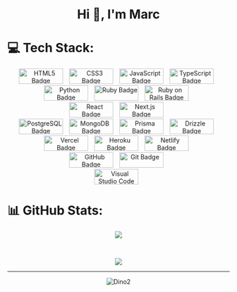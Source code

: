<h1 align="center">Hi 👋, I'm Marc</h1>



# 💻 Tech Stack:
<div align="center">
  <img src="https://img.shields.io/badge/HTML5-E34F26?logo=html5&logoColor=fff&style=flat-square" alt="HTML5 Badge" style="display: inline-block; margin-right: 10px; width: 100px; height: 35px;">
  <img src="https://img.shields.io/badge/CSS3-1572B6?logo=css3&logoColor=fff&style=flat-square" alt="CSS3 Badge" style="display: inline-block; margin-right: 10px; width: 100px; height: 35px;">
  <img src="https://img.shields.io/badge/JavaScript-F7DF1E?logo=javascript&logoColor=000&style=flat-square" alt="JavaScript Badge" style="display: inline-block; margin-right: 10px; width: 100px; height: 35px;">
  <img src="https://img.shields.io/badge/TypeScript-3178C6?logo=typescript&logoColor=fff&style=flat-square" alt="TypeScript Badge" style="display: inline-block; margin-right: 10px; width: 100px; height: 35px;">
</div>

<div align="center">
  <img src="https://img.shields.io/badge/Python-3776AB?logo=python&logoColor=fff&style=flat-square" alt="Python Badge" style="display: inline-block; margin-right: 10px; width: 100px; height: 35px;">
  <img src="https://img.shields.io/badge/Ruby-CC342D?logo=ruby&logoColor=fff&style=flat-square" alt="Ruby Badge" style="display: inline-block; margin-right: 10px; width: 100px; height: 35px;"> 
  <img src="https://img.shields.io/badge/Ruby%20on%20Rails-D30001?logo=rubyonrails&logoColor=fff&style=flat-square" alt="Ruby on Rails Badge" style="display: inline-block; margin-right: 10px; width: 100px; height: 35px;">
</div>

<div align="center">
  <img src="https://img.shields.io/badge/React-61DAFB?logo=react&logoColor=000&style=flat-square" alt="React Badge" style="display: inline-block; margin-right: 10px; width: 100px; height: 35px;">
  <img src="https://img.shields.io/badge/Next.js-000?logo=nextdotjs&logoColor=fff&style=flat-square" alt="Next.js Badge" style="display: inline-block; margin-right: 10px; width: 100px; height: 35px;">
</div>

<div align="center">
  <img src="https://img.shields.io/badge/PostgreSQL-4169E1?logo=postgresql&logoColor=fff&style=flat-square" alt="PostgreSQL Badge" style="display: inline-block; margin-right: 10px; width: 100px; height: 35px;">
  <img src="https://img.shields.io/badge/MongoDB-47A248?logo=mongodb&logoColor=fff&style=flat-square" alt="MongoDB Badge" style="display: inline-block; margin-right: 10px; width: 100px; height: 35px;">
  <img src="https://img.shields.io/badge/Prisma-2D3748?logo=prisma&logoColor=fff&style=flat-square" alt="Prisma Badge" style="display: inline-block; margin-right: 10px; width: 100px; height: 35px;">
  <img src="https://img.shields.io/badge/Drizzle-C5F74F?logo=drizzle&logoColor=000&style=flat-square" alt="Drizzle Badge" style="display: inline-block; margin-right: 10px; width: 100px; height: 35px;">
</div>

<div align="center">
  <img src="https://img.shields.io/badge/Vercel-000?logo=vercel&logoColor=fff&style=flat-square" alt="Vercel Badge" style="display: inline-block; margin-right: 10px; width: 100px; height: 35px;">
  <img src="https://img.shields.io/badge/Heroku-430098?logo=heroku&logoColor=fff&style=flat-square" alt="Heroku Badge" style="display: inline-block; margin-right: 10px; width: 100px; height: 35px;">
  <img src="https://img.shields.io/badge/Netlify-00C7B7?logo=netlify&logoColor=fff&style=flat-square" alt="Netlify Badge" style="display: inline-block; margin-right: 10px; width: 100px; height: 35px;">
</div>

<div align="center">
  <img src="https://img.shields.io/badge/GitHub-181717?logo=github&logoColor=fff&style=flat-square" alt="GitHub Badge" style="display: inline-block; margin-right: 10px; width: 100px; height: 35px;">
  <img src="https://img.shields.io/badge/Git-F05032?logo=git&logoColor=fff&style=flat-square" alt="Git Badge" style="display: inline-block; margin-right: 10px; width: 100px; height: 35px;">
</div>

<div align="center">
  <img src="https://img.shields.io/badge/Visual%20Studio%20Code-007ACC?logo=visualstudiocode&logoColor=fff&style=flat-square" alt="Visual Studio Code Badge" style="display: inline-block; margin-right: 10px; width: 100px; height: 35px;">
</div>



# 📊 GitHub Stats:
<div align="center">
<p><img align="center" src="https://github-readme-streak-stats.herokuapp.com/?user=marcm8793&theme=dark&hide_border=false"/></p><br/>
<p><img align="center" src="https://github-readme-stats.vercel.app/api/top-langs/?username=marcm8793&theme=dark&hide_border=false&include_all_commits=false&count_private=false&layout=compact"/></p>
</div>


<hr>
<div align="center">  
  
  ![Dino2](https://github.com/marcm8793/marcm8793/assets/139041349/07e51c9b-cc29-4a4f-bcd2-6408c7351858)
</div>




